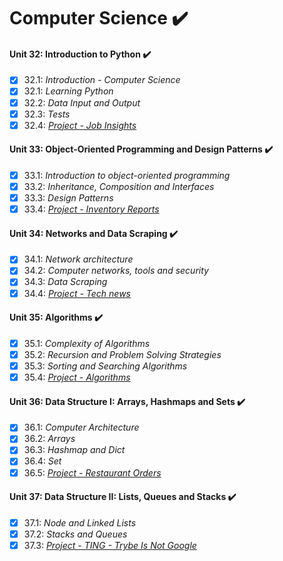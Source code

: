 # Computer Science :heavy_check_mark:

#### Unit 32: Introduction to Python :heavy_check_mark:

- [X] 32.1: _Introduction - Computer Science_
- [X] 32.1: _Learning Python_
- [X] 32.2: _Data Input and Output_
- [X] 32.3: _Tests_
- [X] 32.4: [_Project - Job Insights_](https://github.com/tryber/sd-011-project-job-insights/pulls/SamuelSilvaMelo)

#### Unit 33: Object-Oriented Programming and Design Patterns :heavy_check_mark:

- [X] 33.1: _Introduction to object-oriented programming_
- [X] 33.2: _Inheritance, Composition and Interfaces_
- [X] 33.3: _Design Patterns_
- [X] 33.4: [_Project - Inventory Reports_](https://github.com/tryber/sd-011-inventory-report/pull/245)

#### Unit 34: Networks and Data Scraping :heavy_check_mark:

- [X] 34.1: _Network architecture_
- [X] 34.2: _Computer networks, tools and security_
- [X] 34.3: _Data Scraping_
- [X] 34.4: [_Project - Tech news_](https://github.com/tryber/sd-011-tech-news/pull/72)

#### Unit 35: Algorithms :heavy_check_mark:

- [X] 35.1: _Complexity of Algorithms_
- [X] 35.2: _Recursion and Problem Solving Strategies_
- [X] 35.3: _Sorting and Searching Algorithms_
- [X] 35.4: [_Project - Algorithms_](https://github.com/tryber/sd-011-project-algorithms/pull/60)

#### Unit 36: Data Structure I: Arrays, Hashmaps and Sets :heavy_check_mark:

- [X] 36.1: _Computer Architecture_
- [X] 36.2: _Arrays_
- [X] 36.3: _Hashmap and Dict_
- [X] 36.4: _Set_
- [X] 36.5: [_Project - Restaurant Orders_](https://github.com/tryber/sd-011-restaurant-orders/pull/70)

#### Unit 37: Data Structure II: Lists, Queues and Stacks :heavy_check_mark:

- [X] 37.1: _Node and Linked Lists_
- [X] 37.2: _Stacks and Queues_
- [X] 37.3: [_Project - TING - Trybe Is Not Google_](https://github.com/tryber/sd-011-project-ting/pull/4)
